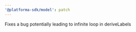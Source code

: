 ```yaml
---
'@platforma-sdk/model': patch
---
```


Fixes a bug potentially leading to infinite loop in deriveLabels
